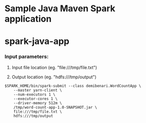 Sample Java Maven Spark application
============================

# spark-java-app
### Input parameters:
1) Input file location (eg. "file:///tmp/file.txt")

2) Output location (eg. "hdfs:///tmp/output")

```
$SPARK_HOME/bin/spark-submit --class demibenari.WordCountApp \
    --master yarn-client \
    --num-executors 1 \
    --executor-cores 1 \
    --driver-memory 512m \
    /tmp/word-count-app-1.0-SNAPSHOT.jar \
    file:///tmp/file.txt \ 
    hdfs:///tmp/output
```




